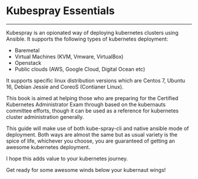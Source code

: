 # Kubespray Essentials

---

Kubespray is an opionated way of deploying kubernetes clusters using Ansible. It supports the following types of kubernetes deployment:

* Baremetal 
* Virtual Machines \(KVM, Vmware, VirtualBox\)
* Openstack
* Public clouds \(AWS, Google Cloud, Digital Ocean etc\)

It supports specific linux distribution versions which are Centos 7, Ubuntu 16, Debian Jessie and CoreoS \(Contianer Linux\).

This book is aimed at helping those who are preparing for the Certified Kubernetes Administrator Exam through based on the kubernauts committee efforts, though it can be used as a reference for kubernetes cluster administration generally.

This guide will make use of both kube-spray-cli and native ansible mode of deployment. Both ways are almost the same but as usual variety is the spice of life, whichever you choose, you are guaranteed of getting an awesome kubernetes deployment.

I hope this adds value to your kubernetes journey.

Get ready for some awesome winds below your kubernaut wings!

